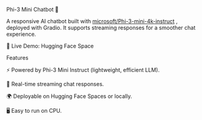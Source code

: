 Phi-3 Mini Chatbot 🤖

A responsive AI chatbot built with [microsoft/Phi-3-mini-4k-instruct](https://huggingface.co/microsoft/Phi-3-mini-4k-instruct)
, deployed with Gradio.
It supports streaming responses for a smoother chat experience.

🚀 Live Demo: Hugging Face Space

Features

⚡ Powered by Phi-3 Mini Instruct (lightweight, efficient LLM).

💬 Real-time streaming chat responses.

🌍 Deployable on Hugging Face Spaces or locally.

🖥️ Easy to run on CPU.
